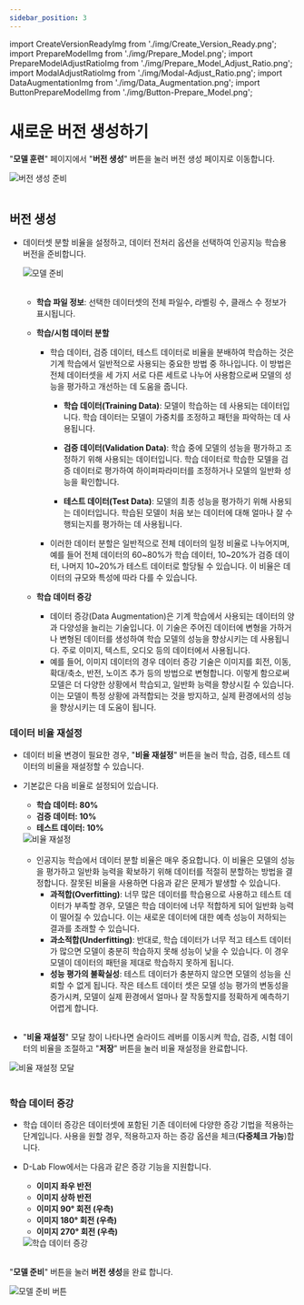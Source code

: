 ```yaml
---
sidebar_position: 3
---
```


import CreateVersionReadyImg from './img/Create_Version_Ready.png';
import PrepareModelImg from './img/Prepare_Model.png';
import PrepareModelAdjustRatioImg from './img/Prepare_Model_Adjust_Ratio.png';
import ModalAdjustRatioImg from './img/Modal-Adjust_Ratio.png';
import DataAugmentationImg from './img/Data_Augmentation.png';
import ButtonPrepareModelImg from './img/Button-Prepare_Model.png';

# 새로운 버전 생성하기

"**모델 훈련**" 페이지에서 "**버전 생성**" 버튼을 눌러 버전 생성 페이지로 이동합니다.

  <div style={{ textAlign: 'center' }}>
    <img src={CreateVersionReadyImg} alt="버전 생성 준비" style={{ width: '100%' }} />
  </div>

  <br />
  
## 버전 생성
* 데이터셋 분할 비율을 설정하고, 데이터 전처리 옵션을 선택하여 인공지능 학습용 버전을 준비합니다.

    <div style={{ textAlign: 'center' }}>
      <img src={PrepareModelImg} alt="모델 준비" style={{ width: '100%' }} />
    </div>

    <br />

  * **학습 파일 정보**: 선택한 데이터셋의 전체 파일수, 라벨링 수, 클래스 수 정보가 표시됩니다.

  * **학습/시험 데이터 분할**
    * 학습 데이터, 검증 데이터, 테스트 데이터로 비율을 분배하여 학습하는 것은 기계 학습에서 일반적으로 사용되는 중요한 방법 중 하나입니다. 이 방법은 전체 데이터셋을 세 가지 서로 다른 세트로 나누어 사용함으로써 모델의 성능을 평가하고 개선하는 데 도움을 줍니다.
      * **학습 데이터(Training Data)**: 모델이 학습하는 데 사용되는 데이터입니다. 학습 데이터는 모델이 가중치를 조정하고 패턴을 파악하는 데 사용됩니다.

      * **검증 데이터(Validation Data)**: 학습 중에 모델의 성능을 평가하고 조정하기 위해 사용되는 데이터입니다. 학습 데이터로 학습한 모델을 검증 데이터로 평가하여 하이퍼파라미터를 조정하거나 모델의 일반화 성능을 확인합니다.

      * **테스트 데이터(Test Data)**: 모델의 최종 성능을 평가하기 위해 사용되는 데이터입니다. 학습된 모델이 처음 보는 데이터에 대해 얼마나 잘 수행되는지를 평가하는 데 사용됩니다.

    * 이러한 데이터 분할은 일반적으로 전체 데이터의 일정 비율로 나누어지며, 예를 들어 전체 데이터의 60\~80%가 학습 데이터, 10\~20%가 검증 데이터, 나머지 10\~20%가 테스트 데이터로 할당될 수 있습니다. 이 비율은 데이터의 규모와 특성에 따라 다를 수 있습니다.

  * **학습 데이터 증강**
    * 데이터 증강(Data Augmentation)은 기계 학습에서 사용되는 데이터의 양과 다양성을 늘리는 기술입니다. 이 기술은 주어진 데이터에 변형을 가하거나 변형된 데이터를 생성하여 학습 모델의 성능을 향상시키는 데 사용됩니다. 주로 이미지, 텍스트, 오디오 등의 데이터에서 사용됩니다.
    * 예를 들어, 이미지 데이터의 경우 데이터 증강 기술은 이미지를 회전, 이동, 확대/축소, 반전, 노이즈 추가 등의 방법으로 변형합니다. 이렇게 함으로써 모델은 더 다양한 상황에서 학습되고, 일반화 능력을 향상시킬 수 있습니다. 이는 모델이 특정 상황에 과적합되는 것을 방지하고, 실제 환경에서의 성능을 향상시키는 데 도움이 됩니다.

### 데이터 비율 재설정
* 데이터 비율 변경이 필요한 경우, "**비율 재설정**" 버튼을 눌러 학습, 검증, 테스트 데이터의 비율을 재설정할 수 있습니다.
* 기본값은 다음 비율로 설정되어 있습니다.
  * **학습 데이터: 80%**
  * **검증 데이터: 10%**
  * **테스트 데이터: 10%**

  <div style={{ textAlign: 'center' }}>
    <img src={PrepareModelAdjustRatioImg} alt="비율 재설정" style={{ width: '52%' }} />
  </div>

  <br />

  * 인공지능 학습에서 데이터 분할 비율은 매우 중요합니다. 이 비율은 모델의 성능을 평가하고 일반화 능력을 확보하기 위해 데이터를 적절히 분할하는 방법을 결정합니다. 잘못된 비율을 사용하면 다음과 같은 문제가 발생할 수 있습니다.
    * **과적합(Overfitting)**: 너무 많은 데이터를 학습용으로 사용하고 테스트 데이터가 부족할 경우, 모델은 학습 데이터에 너무 적합하게 되어 일반화 능력이 떨어질 수 있습니다. 이는 새로운 데이터에 대한 예측 성능이 저하되는 결과를 초래할 수 있습니다.
    * **과소적합(Underfitting)**: 반대로, 학습 데이터가 너무 적고 테스트 데이터가 많으면 모델이 충분히 학습하지 못해 성능이 낮을 수 있습니다. 이 경우 모델이 데이터의 패턴을 제대로 학습하지 못하게 됩니다.
    * **성능 평가의 불확실성**: 테스트 데이터가 충분하지 않으면 모델의 성능을 신뢰할 수 없게 됩니다. 작은 테스트 데이터 셋은 모델 성능 평가의 변동성을 증가시켜, 모델이 실제 환경에서 얼마나 잘 작동할지를 정확하게 예측하기 어렵게 합니다.
  
  <br />

 * "**비율 재설정**" 모달 창이 나타나면 슬라이드 레버를 이동시켜 학습, 검증, 시험 데이터의 비율을 조절하고 "**저장**" 버튼을 눌러 비율 재설정을 완료합니다.

  <div style={{ textAlign: 'center' }}>
    <img src={ModalAdjustRatioImg} alt="비율 재설정 모달" style={{ width: '45%' }} />
  </div>

  <br />

### 학습 데이터 증강
* 학습 데이터 증강은 데이터셋에 포함된 기존 데이터에 다양한 증강 기법을 적용하는 단계입니다. 사용을 원할 경우, 적용하고자 하는 증강 옵션을 체크(**다중체크 가능**)합니다.

* D-Lab Flow에서는 다음과 같은 증강 기능을 지원합니다.
  * **이미지 좌우 반전**
  * **이미지 상하 반전**
  * **이미지 90° 회전 (우측)**
  * **이미지 180° 회전 (우측)**
  * **이미지 270° 회전 (우측)**

  <div style={{ textAlign: 'center' }}>
    <img src={DataAugmentationImg} alt="학습 데이터 증강" style={{ width: '50%' }} />
  </div>

  <br />

"**모델 준비**" 버튼을 눌러 **버전 생성**을 완료 합니다.

  <div style={{ textAlign: 'center' }}>
    <img src={ButtonPrepareModelImg} alt="모델 준비 버튼" style={{ width: '43%' }} />
  </div>

  <br />

